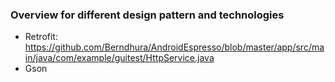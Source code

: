 ### Overview for different design pattern and technologies

 - Retrofit: https://github.com/Berndhura/AndroidEspresso/blob/master/app/src/main/java/com/example/guitest/HttpService.java
 - Gson 
